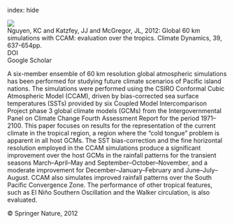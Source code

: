 index: hide

<div class="Citation">
    <div class="Citation-thumb CitationThumb-linked"  data-href="https://doi.org/10.1007/s00382-011-1197-8">
      <img src="https://static.claimspace.cloud/climate-study-static/refs/thumbs/14/Nguyen_et_al_2012-thumb.png" />
    </div>

  <div class="Citation-body">
    <div class="Citation-text">Nguyen, KC and Katzfey, JJ and McGregor, JL, 2012: Global 60 km simulations with CCAM: evaluation over the tropics. <span class="Article-journal">Climate Dynamics, </span><span class="Article-volume">39, </span>637-654pp.</div>
    <div class="Citation-links">
      <div class="CitationLink" data-href="https://doi.org/10.1007/s00382-011-1197-8">
        <div class="CitationLink-icon CitationLink-Doi"></div>
        <div class="CitationLink-text">DOI</div>
      </div>
      <div class="CitationLink" data-href="https://scholar.google.com/scholar?q=10.1007/s00382-011-1197-8">
        <div class="CitationLink-icon CitationLink-Scholar"></div>
        <div class="CitationLink-text">Google Scholar</div>
      </div>
    </div>
  </div>
</div>

A six-member ensemble of 60 km resolution global atmospheric simulations has been performed for studying future climate scenarios of Pacific island nations. The simulations were performed using the CSIRO Conformal Cubic Atmospheric Model (CCAM), driven by bias-corrected sea surface temperatures (SSTs) provided by six Coupled Model Intercomparison Project phase 3 global climate models (GCMs) from the Intergovernmental Panel on Climate Change Fourth Assessment Report for the period 1971–2100. This paper focuses on results for the representation of the current climate in the tropical region, a region where the “cold tongue” problem is apparent in all host GCMs. The SST bias-correction and the fine horizontal resolution employed in the CCAM simulations produce a significant improvement over the host GCMs in the rainfall patterns for the transient seasons March–April–May and September–October–November, and a moderate improvement for December–January–February and June–July–August. CCAM also simulates improved rainfall patterns over the South Pacific Convergence Zone. The performance of other tropical features, such as El Niño Southern Oscillation and the Walker circulation, is also evaluated.

<div class="Citation-copy">
&copy; Springer Nature, 2012
</div>